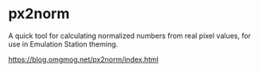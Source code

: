 # px2norm
A quick tool for calculating normalized numbers from real pixel values, for use in Emulation Station theming.

https://blog.omgmog.net/px2norm/index.html

